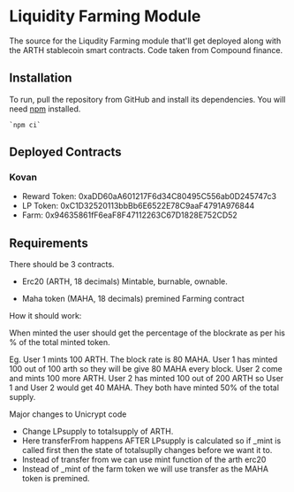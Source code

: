 # Liquidity Farming Module

The source for the Liqudity Farming module that'll get deployed along with the ARTH stablecoin smart contracts. Code taken from Compound finance.

## Installation

To run, pull the repository from GitHub and install its dependencies. You will need [npm](https://www.npmjs.com/) installed.

    `npm ci`

## Deployed Contracts

### Kovan

- Reward Token: 0xaDD60aA601217F6d34C80495C556ab0D245747c3
- LP Token: 0xC1D32520113bbBb6E6522E78C9aaF4791A976844
- Farm: 0x94635861fF6eaF8F47112263C67D1828E752CD52

## Requirements

There should be 3 contracts.

- Erc20 (ARTH, 18 decimals) Mintable, burnable, ownable.

- Maha token (MAHA, 18 decimals) premined
  Farming contract

How it should work:

When minted the user should get the percentage of the blockrate as per his % of the total minted token.

Eg. User 1 mints 100 ARTH.
The block rate is 80 MAHA.
User 1 has minted 100 out of 100 arth so they will be give 80 MAHA every block.
User 2 come and mints 100 more ARTH.
User 2 has minted 100 out of 200 ARTH so User 1 and User 2 would get 40 MAHA.
They both have minted 50% of the total supply.

Major changes to Unicrypt code

- Change LPsupply to totalsupply of ARTH.
- Here transferFrom happens AFTER LPsupply is calculated so if \_mint is called first then the state of totalsuplly changes before we want it to.
- Instead of transfer from we can use mint function of the arth erc20
- Instead of \_mint of the farm token we will use transfer as the MAHA token is premined.
